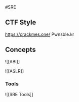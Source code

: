 #SRE 
## CTF Style 
https://crackmes.one/
Pwnsble.kr

## Concepts
![[ABI]]

![[ASLR]]

### Tools
![[SRE Tools]]
